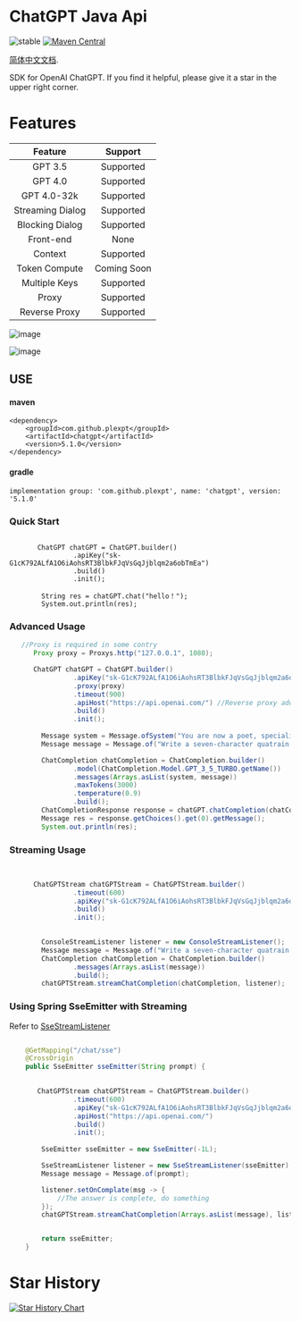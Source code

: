 

# ChatGPT Java Api

![stable](https://img.shields.io/badge/stability-stable-brightgreen.svg)
[![Maven Central](https://img.shields.io/maven-central/v/com.github.plexpt/chatgpt)](https://maven-badges.herokuapp.com/maven-central/com.github.plexpt/chatgpt)



[简体中文文档](https://github.com/PlexPt/chatgpt-java/blob/main/README_zh.md).

SDK for OpenAI ChatGPT. If you find it helpful, please give it a star in the upper right corner.

# Features

|     Feature      |   Support   |
| :--------------: | :---------: |
|     GPT 3.5      |  Supported  |
|     GPT 4.0      |  Supported  |
|   GPT 4.0-32k    |  Supported  |
| Streaming Dialog |  Supported  |
| Blocking Dialog  |  Supported  |
|    Front-end     |    None     |
|     Context      |  Supported  |
|  Token Compute   | Coming Soon |
|  Multiple Keys   |  Supported  |
|      Proxy       |  Supported  |
|  Reverse Proxy   |  Supported  |

![image](https://user-images.githubusercontent.com/36258159/205534498-acc59484-c4b4-487d-89a7-d7b884af709b.png)

![image](https://user-images.githubusercontent.com/15922823/206353660-47d99158-a664-4ade-b2f1-e2cc8ac68b74.png)

## USE

#### maven

```
<dependency>
    <groupId>com.github.plexpt</groupId>
    <artifactId>chatgpt</artifactId>
    <version>5.1.0</version>
</dependency>
```

#### gradle

```
implementation group: 'com.github.plexpt', name: 'chatgpt', version: '5.1.0'
```

### Quick Start

```

       ChatGPT chatGPT = ChatGPT.builder()
                .apiKey("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")
                .build()
                .init();
                
        String res = chatGPT.chat("hello！");
        System.out.println(res);
```
### Advanced Usage

```java
   //Proxy is required in some contry
      Proxy proxy = Proxys.http("127.0.0.1", 1080);

      ChatGPT chatGPT = ChatGPT.builder()
                .apiKey("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")
                .proxy(proxy)
                .timeout(900)
                .apiHost("https://api.openai.com/") //Reverse proxy address
                .build()
                .init();
  
        Message system = Message.ofSystem("You are now a poet, specializing in writing seven character quatrains");
        Message message = Message.of("Write a seven-character quatrain poem titled: Future!");

        ChatCompletion chatCompletion = ChatCompletion.builder()
                .model(ChatCompletion.Model.GPT_3_5_TURBO.getName())
                .messages(Arrays.asList(system, message))
                .maxTokens(3000)
                .temperature(0.9)
                .build();
        ChatCompletionResponse response = chatGPT.chatCompletion(chatCompletion);
        Message res = response.getChoices().get(0).getMessage();
        System.out.println(res);
```

### Streaming Usage

```java
 

      ChatGPTStream chatGPTStream = ChatGPTStream.builder()
                .timeout(600)
                .apiKey("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")
                .build()
                .init();

                
        ConsoleStreamListener listener = new ConsoleStreamListener();
        Message message = Message.of("Write a seven-character quatrain poem titled: Future!");
        ChatCompletion chatCompletion = ChatCompletion.builder()
                .messages(Arrays.asList(message))
                .build();
        chatGPTStream.streamChatCompletion(chatCompletion, listener);

```

### Using Spring SseEmitter with Streaming

Refer to [SseStreamListener](https://chat.plexpt.com/src/main/java/com/plexpt/chatgpt/listener/SseStreamListener.java)

```java

    @GetMapping("/chat/sse")
    @CrossOrigin
    public SseEmitter sseEmitter(String prompt) {
     

       ChatGPTStream chatGPTStream = ChatGPTStream.builder()
                .timeout(600)
                .apiKey("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")
                .apiHost("https://api.openai.com/")
                .build()
                .init();
        
        SseEmitter sseEmitter = new SseEmitter(-1L);

        SseStreamListener listener = new SseStreamListener(sseEmitter);
        Message message = Message.of(prompt);

        listener.setOnComplate(msg -> {
            //The answer is complete, do something 
        });
        chatGPTStream.streamChatCompletion(Arrays.asList(message), listener);


        return sseEmitter;
    }

```



# Star History

[![Star History Chart](https://api.star-history.com/svg?repos=PlexPt/chatgpt-java&type=Date)](https://star-history.com/#PlexPt/chatgpt-java&Date)
